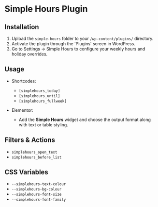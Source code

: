 # Simple Hours Plugin

## Installation

1. Upload the `simple-hours` folder to your `/wp-content/plugins/` directory.
2. Activate the plugin through the 'Plugins' screen in WordPress.
3. Go to Settings → Simple Hours to configure your weekly hours and holiday overrides.

## Usage

- Shortcodes:
  - `[simplehours_today]`
  - `[simplehours_until]`
  - `[simplehours_fullweek]`

- Elementor:
  - Add the **Simple Hours** widget and choose the output format along with text or table styling.


## Filters & Actions

- `simplehours_open_text`
- `simplehours_before_list`

## CSS Variables

- `--simplehours-text-colour`
- `--simplehours-bg-colour`
- `--simplehours-font-size`
- `--simplehours-font-family`
